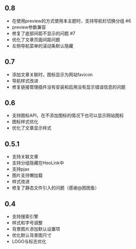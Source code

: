 ## 0.8
- 在使用preview的方式使用本主题时，支持导航栏切换分组 #6
- preview参数兼容
- 修复了底部间距不显示的问题 #7
- 优化了文章页面间距问题
- 左侧导航菜单的滚动条默认隐藏

## 0.7

- 添加文章关联时，图标显示为网站favicon
- 导航样式改进
- 修复链接管理插件没有安装和启用没有显示错误信息的问题

## 0.6

- 支持图标API，在不添加图标的情况下也可以显示网站图标
- 图标样式优化
- 优化了文章显示样式

## 0.5.1

- 支持关联文章
- 支持分组隐藏在HeoLink中
- 支持pjax
- 图片支持懒加载
- 样式改进
- 修复了静态文件引入的问题（感谢@困困鱼）

## 0.4

- 支持搜索引擎
- 样式和字号调整
- 背景图片添加默认设置项
- 优化默认背景图尺寸
- LOGO与标志优化